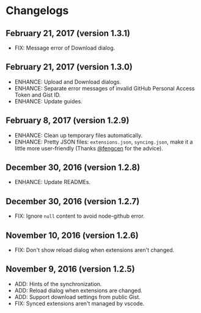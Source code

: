 # Changelogs

## February 21, 2017 (version 1.3.1)

- FIX: Message error of Download dialog.

## February 21, 2017 (version 1.3.0)

- ENHANCE: Upload and Download dialogs.
- ENHANCE: Separate error messages of invalid GitHub Personal Access Token and Gist ID.
- ENHANCE: Update guides.

## February 8, 2017 (version 1.2.9)

- ENHANCE: Clean up temporary files automatically.
- ENHANCE: Pretty JSON files: `extensions.json`, `syncing.json`, make it a little more user-friendly (Thanks [@fengcen](https://github.com/fengcen) for the advice).

## December 30, 2016 (version 1.2.8)

- ENHANCE: Update READMEs.

## December 30, 2016 (version 1.2.7)

- FIX: Ignore `null` content to avoid node-github error.

## November 10, 2016 (version 1.2.6)

- FIX: Don't show reload dialog when extensions aren't changed.

## November 9, 2016 (version 1.2.5)

- ADD: Hints of the synchronization.
- ADD: Reload dialog when extensions are changed.
- ADD: Support download settings from public Gist.
- FIX: Synced extensions aren't managed by vscode.
